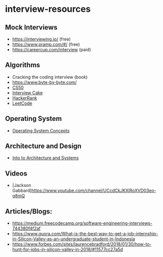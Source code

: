 # interview-resources


## Mock Interviews

 -  https://interviewing.io/ (free)
 -  https://www.pramp.com/#/ (free)
 -  https://careercup.com/interview (paid)
 
## Algorithms
  
  - Cracking the coding interview (book)
  - https://www.byte-by-byte.com/
  - [CS50](https://www.youtube.com/user/cs50tv)
  - [Interview Cake](https://www.interviewcake.com/)
  - [HackerRank](https://www.hackerrank.com/)
  - [LeetCode](https://leetcode.com/)

## Operating System
  
  - [Operating System Concepts](https://www.amazon.com/Operating-System-Concepts-Abraham-Silberschatz/dp/1118063333/ref=sr_1_1?s=books&ie=UTF8&qid=1506042402&sr=1-1&keywords=Operating+System+Concepts)
 

## Architecture and Design
  
  - [Into to Architecture and Systems](https://www.youtube.com/watch?v=ZgdS0EUmn70)



## Videos

  - [Jackson Gabbard]https://www.youtube.com/channel/UCcdCkJKXlRoXVD03eo-q8mQ

## Articles/Blogs:
 
 -  https://medium.freecodecamp.org/software-engineering-interviews-744380f4f2af
 -  https://www.quora.com/What-is-the-best-way-to-get-a-job-internship-in-Silicon-Valley-as-an-undergraduate-student-in-Indonesia
 -  https://www.forbes.com/sites/laurencebradford/2018/01/30/how-to-hunt-for-jobs-in-silicon-valley-in-2018/#11577cc27a5d
